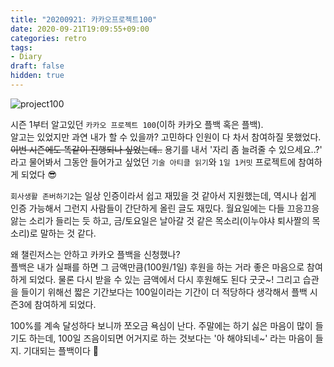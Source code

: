 ```yaml
---
title: "20200921: 카카오프로젝트100"
date: 2020-09-21T19:09:55+09:00
categories: retro
tags:
- Diary
draft: false
hidden: true
---
```


![project100](/images/retro/20200921_d14.png?width=450px)

시즌 1부터 알고있던 `카카오 프로젝트 100`(이하 카카오 플백 혹은 플백).  
알고는 있었지만 과연 내가 할 수 있을까? 고민하다 인원이 다 차서 참여하질 못했었다.
~~이번 시즌에도 똑같이 진행되나 싶었는데..~~ 
용기를 내서 '자리 좀 늘려줄 수 있으세요..?' 라고 물어봐서 
그동안 들어가고 싶었던 `기술 아티클 읽기`와 `1일 1커밋` 프로젝트에 참여하게 되었다 😎

`회사생활 존버하기2`는 일상 인증이라서 쉽고 재밌을 것 같아서 지원했는데, 역시나 쉽게 인증 가능해서 그런지
사람들이 간단하게 올린 글도 재밌다. 월요일에는 다들 끄응끄응 앓는 소리가 들리는 듯 하고, 
금/토요일은 날아갈 것 같은 목소리(이누야샤 퇴사짤의 목소리)로 말하는 것 같다.


왜 챌린저스는 안하고 카카오 플백을 신청했나?  
플백은 내가 실패를 하면 그 금액만큼(100원/1일) 후원을 하는 거라 좋은 마음으로 참여하게 되었다.
물론 다시 받을 수 있는 금액에서 다시 후원해도 된다 굿굿~!
그리고 습관을 들이기 위해선 짧은 기간보다는 100일이라는 기간이 더 적당하다 생각해서 플백 시즌3에 참여하게 되었다.

100%를 계속 달성하다 보니까 쪼오금 욕심이 난다. 주말에는 하기 싫은 마음이 많이 들기도 하는데, 
100일 즈음이되면 어거지로 하는 것보다는 '아 해야되네~' 라는 마음이 들지. 기대되는 플백이다 👀

  
